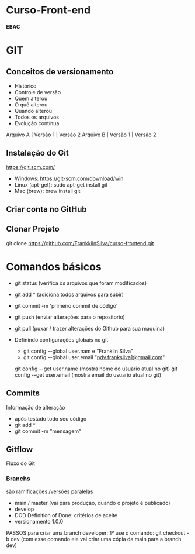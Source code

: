 # Curso-Front-end
#### EBAC 

# GIT
## Conceitos de versionamento
  - Histórico
  - Controle de versão
  - Quem alterou
  - O quê alterou
  - Quando alterou
  - Todos os arquivos
  - Evolução contínua

Arquivo A | Versão 1 | Versão 2
Arquivo B | Versão 1 | Versão 2

## Instalação do Git
https://git.scm.com/

- Windows: https://git-scm.com/download/win
- Linux (apt-get): sudo apt-get install git
- Mac (brew): brew install git

## Criar conta no GitHub

## Clonar Projeto
git clone https://github.com/FrankklinSilva/curso-frontend.git

# Comandos básicos
  - git status (verifica os arquivos que foram modificados)
  - git add * (adiciona todos arquivos para subir)
  - git commit -m 'primeiro commit de código'
  - git push (enviar alterações para o repositorio)
  - git pull (puxar / trazer alterações do Github para sua maquina)

- Definindo configurações globais no git
  - git config --global user.nam e "Franklin Silva"
  - git config --global user.email "pdv.franksilva1@gmail.com"

  git config --get user.name (mostra nome do usuario atual no git)
  git config --get user.email (mostra email do usuario atual no git)

## Commits
Informação de alteração
- após testado todo seu código
- git add *
- git commit -m "mensagem"

## Gitflow
Fluxo do Git

### Branchs
são ramificações /versões paralelas

- main / master (vai para produção, quando o projeto é publicado)
- develop 
- DOD Definition of Done: critérios de aceite
- versionamento 1.0.0

PASSOS para criar uma branch developer:
1º use o comando: git checkout -b dev (com esse comando ele vai criar uma cópia da main para a branch dev)

